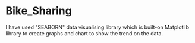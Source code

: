 # Bike_Sharing

I have used "SEABORN" data visualising library which is built-on Matplotlib library to create graphs and chart to show the trend on the data.
